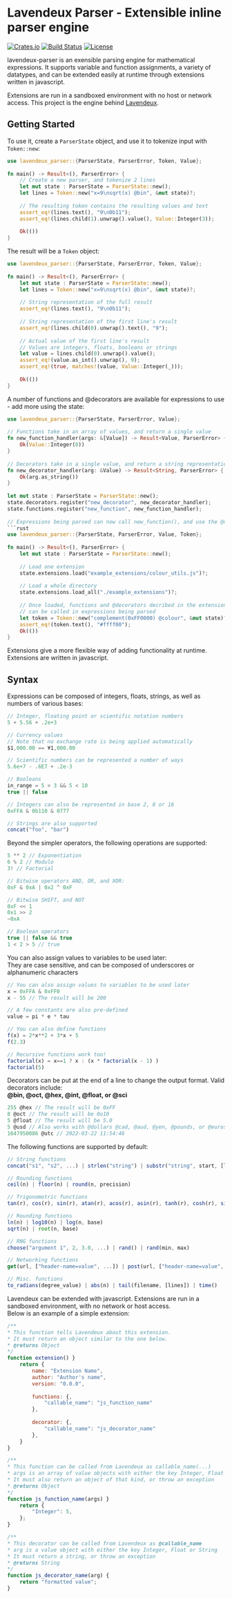 
# Lavendeux Parser - Extensible inline parser engine
[![Crates.io](https://img.shields.io/crates/v/lavendeux-parser.svg)](https://crates.io/crates/lavendeux-parser)
[![Build Status](https://github.com/rscarson/lavendeux-parser/workflows/Rust/badge.svg)](https://github.com/rscarson/lavendeux-parser/actions?workflow=Rust)
[![License](https://img.shields.io/badge/license-MIT-blue.svg)](https://raw.githubusercontent.com/rscarson/lavendeux-parser/master/LICENSE)

lavendeux-parser  is  an  exensible  parsing  engine  for  mathematical  expressions.
It  supports  variable  and  function  assignments, a  variety  of  datatypes, and  can
be  extended  easily  at  runtime  through  extensions  written  in  javascript.

Extensions  are  run  in  a  sandboxed  environment  with  no  host  or  network  access.
This  project  is  the  engine  behind [Lavendeux](https://rscarson.github.io/lavendeux/).

## Getting  Started
To  use it, create a `ParserState` object, and use it to tokenize input with `Token::new`:
```rust
use lavendeux_parser::{ParserState, ParserError, Token, Value};
 
fn main() -> Result<(), ParserError> {
    // Create a new parser, and tokenize 2 lines
    let mut state : ParserState = ParserState::new();
    let lines = Token::new("x=9\nsqrt(x) @bin", &mut state)?;
 
    // The resulting token contains the resulting values and text
    assert_eq!(lines.text(), "9\n0b11");
    assert_eq!(lines.child(1).unwrap().value(), Value::Integer(3));
     
    Ok(())
}
```
The result will be a `Token` object:
```rust
use lavendeux_parser::{ParserState, ParserError, Token, Value};
 
fn main() -> Result<(), ParserError> {
    let mut state : ParserState = ParserState::new();
    let lines = Token::new("x=9\nsqrt(x) @bin", &mut state)?;
 
    // String representation of the full result
    assert_eq!(lines.text(), "9\n0b11"); 
 
    // String representation of the first line's result
    assert_eq!(lines.child(0).unwrap().text(), "9");
 
    // Actual value of the first line's result
    // Values are integers, floats, booleans or strings
    let value = lines.child(0).unwrap().value();
    assert_eq!(value.as_int().unwrap(), 9);
    assert_eq!(true, matches!(value, Value::Integer(_)));
 
    Ok(())
}
```

A number of functions and @decorators are available for expressions to use - add more using the state:
```rust
use lavendeux_parser::{ParserState, ParserError, Value};
 
// Functions take in an array of values, and return a single value
fn new_function_handler(args: &[Value]) -> Result<Value, ParserError> {
    Ok(Value::Integer(0))
}
 
// Decorators take in a single value, and return a string representation
fn new_decorator_handler(arg: &Value) -> Result<String, ParserError> {
    Ok(arg.as_string())
}
 
let mut state : ParserState = ParserState::new();
state.decorators.register("new_decorator", new_decorator_handler);
state.functions.register("new_function", new_function_handler);
 
// Expressions being parsed can now call new_function(), and use the @new_decorator
```rust
use lavendeux_parser::{ParserState, ParserError, Value, Token};
 
fn main() -> Result<(), ParserError> {
    let mut state : ParserState = ParserState::new();
 
    // Load one extension
    state.extensions.load("example_extensions/colour_utils.js")?;
 
    // Load a whole directory
    state.extensions.load_all("./example_extensions")?;
 
    // Once loaded, functions and @decorators decribed in the extensions
    // can be called in expressions being parsed
    let token = Token::new("complement(0xFF0000) @colour", &mut state)?;
    assert_eq!(token.text(), "#ffff00");
    Ok(())
}
```
Extensions give a more flexible way of adding functionality at runtime. Extensions are written in javascript.

## Syntax
Expressions can be composed of integers, floats, strings, as well as numbers of various bases:
```javascript
// Integer, floating point or scientific notation numbers
5 + 5.56 + .2e+3

// Currency values
// Note that no exchange rate is being applied automatically
$1,000.00 == ¥1,000.00

// Scientific numbers can be represented a number of ways
5.6e+7 - .6E7 + .2e-3

// Booleans
in_range = 5 > 3 && 5 < 10
true || false

// Integers can also be represented in base 2, 8 or 16
0xFFA & 0b110 & 0777

// Strings are also supported
concat("foo", "bar")
```

Beyond the simpler operators, the following operations are supported:
```javascript
5 ** 2 // Exponentiation
6 % 2 // Modulo
3! // Factorial

// Bitwise operators AND, OR, and XOR:
0xF & 0xA | 0x2 ^ 0xF

// Bitwise SHIFT, and NOT
0xF << 1
0x1 >> 2
~0xA

// Boolean operators
true || false && true
1 < 2 > 5 // true
```

You can also assign values to variables to be used later:  
They are case sensitive, and can be composed of underscores or alphanumeric characters
```javascript
// You can also assign values to variables to be used later
x = 0xFFA & 0xFF0
x - 55 // The result will be 200

// A few constants are also pre-defined
value = pi * e * tau

// You can also define functions
f(x) = 2*x**2 + 3*x + 5
f(2.3)

// Recursive functions work too!
factorial(x) = x==1 ? x : (x * factorial(x - 1) )
factorial(5)
```

Decorators can be put at the end of a line to change the output format. Valid decorators include:  
**@bin, @oct, @hex, @int, @float, or @sci**
```javascript
255 @hex // The result will be 0xFF
8 @oct // The result will be 0o10
5 @float // The result will be 5.0
5 @usd // Also works with @dollars @cad, @aud, @yen, @pounds, or @euros
1647950086 @utc // 2022-03-22 11:54:46
```

The following functions are supported by default:
```javascript
// String functions
concat("s1", "s2", ...) | strlen("string") | substr("string", start, [length])

// Rounding functions
ceil(n) | floor(n) | round(n, precision)

// Trigonometric functions
tan(r), cos(r), sin(r), atan(r), acos(r), asin(r), tanh(r), cosh(r), sinh(r)

// Rounding functions
ln(n) | log10(n) | log(n, base)
sqrt(n) | root(n, base)

// RNG functions
choose("argument 1", 2, 3.0, ...) | rand() | rand(min, max)

// Networking functions
get(url, ["header-name=value", ...]) | post(url, ["header-name=value", ...]) | resolve(hostname)

// Misc. functions
to_radians(degree_value) | abs(n) | tail(filename, [lines]) | time()
```

Lavendeux can be extended with javascript. Extensions are run in a sandboxed environment, with no network or host access.  
Below is an example of a simple extension:
```javascript
/**
* This function tells Lavendeux about this extension.
* It must return an object similar to the one below.
* @returns Object
*/
function extension() }
    return {
        name: "Extension Name",
        author: "Author's name",
        version: "0.0.0",
        
        functions: {,
            "callable_name": "js_function_name"
        },
        
        decorator: {,
            "callable_name": "js_decorator_name"
        },
    }
}

/**
* This function can be called from Lavendeux as callable_name(...)
* args is an array of value objects with either the key Integer, Float or String
* It must also return an object of that kind, or throw an exception
* @returns Object
*/
function js_function_name(args) }
    return {
        "Integer": 5,
    };
}

/**
* This decorator can be called from Lavendeux as @callable_name
* arg is a value object with either the key Integer, Float or String
* It must return a string, or throw an exception
* @returns String
*/
function js_decorator_name(arg) {
    return "formatted value";
}
```
